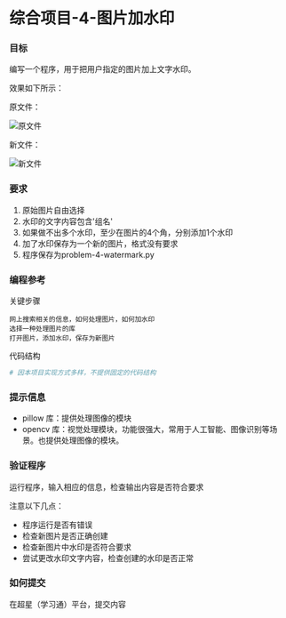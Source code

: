 # 综合项目-4-图片加水印

### 目标
编写一个程序，用于把用户指定的图片加上文字水印。

效果如下所示：

原文件：

![原文件](https://uinx1983.github.io/img/p4-opic.png)

新文件：

![新文件](https://uinx1983.github.io/img/p4-npic.png)


### 要求
1. 原始图片自由选择
2. 水印的文字内容包含'组名'
3. 如果做不出多个水印，至少在图片的4个角，分别添加1个水印
4. 加了水印保存为一个新的图片，格式没有要求
5. 程序保存为problem-4-watermark.py

### 编程参考
关键步骤
```
网上搜索相关的信息，如何处理图片，如何加水印
选择一种处理图片的库
打开图片，添加水印，保存为新图片
```
代码结构
```python
# 因本项目实现方式多样，不提供固定的代码结构
```

### 提示信息
- pillow 库：提供处理图像的模块
- opencv 库：视觉处理模块，功能很强大，常用于人工智能、图像识别等场景。也提供处理图像的模块。

### 验证程序
运行程序，输入相应的信息，检查输出内容是否符合要求

注意以下几点：
- 程序运行是否有错误
- 检查新图片是否正确创建
- 检查新图片中水印是否符合要求
- 尝试更改水印文字内容，检查创建的水印是否正常

### 如何提交
在超星（学习通）平台，提交内容